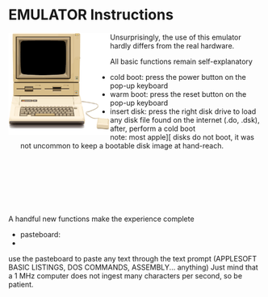 # EMULATOR Instructions

<img src="/res/appleIIplus_bck_650.png?raw=true" width=40% align="left" />
Unsurprisingly, the use of this emulator hardly differs from the real hardware.  

All basic functions remain self-explanatory  
- cold boot: press the power button on the pop-up keyboard  
- warm boot: press the reset button on the pop-up keyboard  
- insert disk: press the right disk drive to load any disk file found on the internet (.do, .dsk), after, perform a cold boot  
note: most apple][ disks do not boot, it was not uncommon to keep a bootable disk image at hand-reach.

<p style="width:45px;height:100px;overflow:hidden;">
     <img src="../res/appleIIplus_kbd_650.png?raw=true" style="margin: -200px 0px 0px -25px;" align="left" /><!-- top    left -->
</p>


A handful new functions make the experience complete 
- pasteboard: 
- 

use the pasteboard to paste any text through the text prompt (APPLESOFT BASIC LISTINGS, DOS COMMANDS, ASSEMBLY... anything)   Just mind that a 1 MHz computer does not ingest many characters per second, so be patient.


